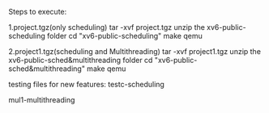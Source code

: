 
Steps to execute:

1.project.tgz(only scheduling)
tar -xvf project.tgz unzip the xv6-public-scheduling folder 
cd "xv6-public-scheduling"
make qemu

2.project1.tgz(scheduling and Multithreading)
tar -xvf project1.tgz unzip the xv6-public-sched&multithreading folder
cd "xv6-public-sched&multithreading"
make qemu


testing files for new features:
testc-scheduling

mul1-multithreading 

